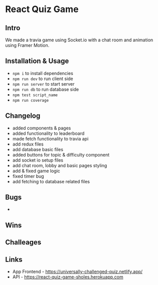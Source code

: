 # React Quiz Game

## Intro
We made a travia game using Socket.io with a chat room and animation using Framer Motion.

## Installation & Usage
- ```npm i``` to install dependencies
- ```npm run dev``` to run client side
- ```npm run server``` to start server
- ```npm run db``` to run database side
- ```npm test script_name```
- ```npm run coverage```

## Changelog
- added components & pages
- added functionality to leaderboard
- made fetch functionality to travia api
- add redux files
- add database basic files
- added buttons for topic & difficulty component
- add socket io setup files
- add chat room, lobby and basic pages styling
- add & fixed game logic
- fixed timer bug
- add fetching to database related files

## Bugs
- 

## Wins

## Challeages

## Links
- App Frontend - https://universally-challenged-quiz.netlify.app/
- API - https://react-quiz-game-sholes.herokuapp.com
 
